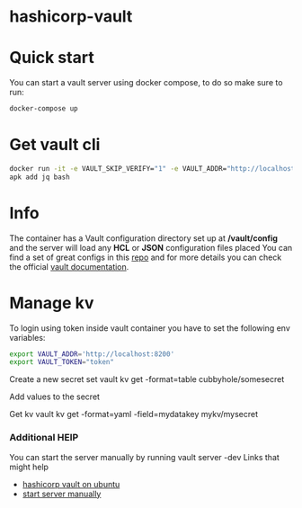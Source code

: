 # hashicorp-vault
# Quick start
You can start a vault server using docker compose, to do so make sure to run:
```sh
docker-compose up
```

# Get vault cli
```sh
docker run -it -e VAULT_SKIP_VERIFY="1" -e VAULT_ADDR="http://localhost:8200" -e VAULT_TOKEN="token" --rm -v ${pwd}:/app -w /app --entrypoint="" vault:1.13.3 sh
apk add jq bash
```

# Info
The container has a Vault configuration directory set up at **/vault/config** and the server will load any **HCL** or **JSON** configuration files placed
You can find a set of great configs in this [repo](https://github.com/hashicorp/vault/tree/main/command/server/test-fixtures) and for more details you can check the official [vault documentation](https://www.vaultproject.io/docs/config/index.html).
# Manage kv
To login using token inside vault container you have to set the following env variables:
```sh
export VAULT_ADDR='http://localhost:8200'
export VAULT_TOKEN="token"
```

Create a new secret set
vault kv get -format=table cubbyhole/somesecret 

Add values to the secret

Get kv 
vault kv get -format=yaml -field=mydatakey mykv/mysecret


### Additional HElP
You can start the server manually by running vault server -dev
Links that might help
* [hashicorp vault on ubuntu](https://www.digitalocean.com/community/tutorials/how-to-securely-manage-secrets-with-hashicorp-vault-on-ubuntu-20-04)
* [start server manually](https://learn.hashicorp.com/tutorials/vault/getting-started-dev-server)
